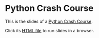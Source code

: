# Python Crash Course

This is the slides of a [Python Crash Course](./crash_course.ipynb).

Click its [HTML file](./crash_course.slides.html) to run slides in a browser.

